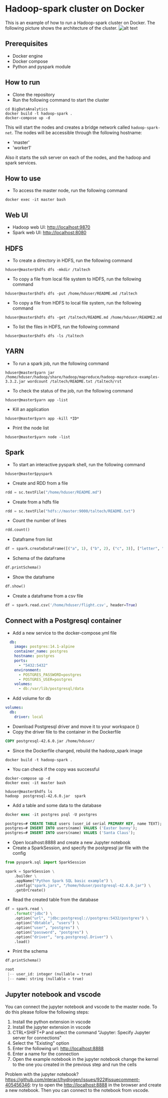 # Hadoop-spark cluster on Docker

This is an example of how to run a Hadoop-spark cluster on Docker. The following picture shows the architecture of the cluster.
![alt text](pics/docker.png "architecture")

## Prerequisites

- Docker engine
- Docker compose
- Python and pyspark module

## How to run

- Clone the repository
- Run the following command to start the cluster

```shell
cd BigDataAnalytics
docker build -t hadoop-spark .
docker-compose up -d
```

This will start the nodes and creates a bridge network called `hadoop-spark-net`. The nodes will be accessible through the following hostname:

- 'master'
- 'worker1'

Also it starts the ssh server on each of the nodes, and the hadoop and spark services.

## How to use

- To access the master node, run the following command

```shell
docker exec -it master bash
```

## Web UI

- Hadoop web UI: <http://localhost:9870>
- Spark web UI: <http://localhost:8080>

## HDFS

- To create a directory in HDFS, run the following command

```shell
hduser@master$hdfs dfs -mkdir /taltech
```

- To copy a file from local file system to HDFS, run the following command

```shell
hduser@master$hdfs dfs -put /home/hduser/README.md /taltech
```

- To copy a file from HDFS to local file system, run the following command

```shell
hduser@master$hdfs dfs -get /taltech/README.md /home/hduser/README2.md
```

- To list the files in HDFS, run the following command

```shell
hduser@master$hdfs dfs -ls /taltech
```

## YARN

- To run a spark job, run the following command

```shell
hduser@master$yarn jar /home/hduser/hadoop/share/hadoop/mapreduce/hadoop-mapreduce-examples-3.3.2.jar wordcount /taltech/README.txt /taltech/rst 
```

- To check the status of the job, run the following command

```shell
hduser@master$yarn app -list
```

- Kill an application

```shell
hduser@master$yarn app -kill *ID*
```

- Print the node list

```shell
hduser@master$yarn node -list
```

## Spark

- To start an interactive pyspark shell, run the following command

```shell
hduser@master$pyspark
```

- Create and RDD from a file

```python
rdd = sc.textFile("/home/hduser/README.md")
```

- Create from a hdfs file

```python
rdd = sc.textFile("hdfs://master:9000/taltech/README.txt")
```

- Count the number of lines

```python
rdd.count()
```

- Dataframe from list

```python
df = spark.createDataFrame([("a", 1), ("b", 2), ("c", 3)], ["letter", "number"])
```

- Schema of the dataframe

```python
df.printSchema()
```

- Show the dataframe

```python
df.show()
```

- Create a dataframe from a csv file

```python
df = spark.read.csv('/home/hduser/flight.csv', header=True)
```

## Connect with a Postgresql container

- Add a new service to the docker-compose.yml file
```yml
  db:
    image: postgres:14.1-alpine
    container_name: postgres
    hostname: postgres
    ports:
      - "5432:5432"
    environment:
      - POSTGRES_PASSWORD=postgres
      - POSTGRES_USER=postgres
    volumes:
      - db:/var/lib/postgresql/data
```

- Add volume for db
```yml
volumes:
  db:
    driver: local
```
- Download Postgresql driver and move it to your workspace ()
- Copy the driver file to the container in the Dockerfile
```Dockerfile
COPY postgresql-42.6.0.jar /home/hduser/
```
- Since the Dockerfile changed, rebuild the hadoop_spark image
```shell
docker build -t hadoop-spark .
```
- You can check if the copy was successful
```shell
docker-compose up -d
docker exec -it master bash

hduser@master$hdfs ls
hadoop  postgresql-42.6.0.jar  spark
```

- Add a table and some data to the database
```sql
docker exec -it postgres psql -U postgres

postgres=# CREATE TABLE users (user_id serial PRIMARY KEY, name TEXT);
postgres=# INSERT INTO users(name) VALUES ('Easter bunny');
postgres=# INSERT INTO users(name) VALUES ('Santa Claus');
```


- Open localhost:8888 and create a new Jupyter notebook
- Create a SparkSession, and specify the postgresql jar file with the config
```python
from pyspark.sql import SparkSession

spark = SparkSession \
    .builder \
    .appName("Python Spark SQL basic example") \
    .config("spark.jars", "/home/hduser/postgresql-42.6.0.jar") \
    .getOrCreate()
```
- Read the created table from the database
```python
df = spark.read \
    .format("jdbc") \
    .option("url", "jdbc:postgresql://postgres:5432/postgres") \
    .option("dbtable", "users") \
    .option("user", "postgres") \
    .option("password", "postgres") \
    .option("driver", "org.postgresql.Driver") \
    .load()
```
- Print the schema
```python
df.printSchema()

root
 |-- user_id: integer (nullable = true)
 |-- name: string (nullable = true)
```

## Jupyter notebook and vscode

You can connect the jupyter notebook and vscode to the master node. To do this please follow the following steps:

1. Install the python extension in vscode
2. Install the jupyter extension in vscode
3. CTRL+SHIFT+P and select the command "Jupyter: Specify Jupyter server for connections"
4. Select the "Existing" option
5. Enter the following url: <http://localhost:8888>
6. Enter a name for the connection
7. Open the example notebook in the jupyter notebook change the kernel to the one you created in the previous step and run the cells

Problem with the jupyter notebook? <https://github.com/nteract/hydrogen/issues/922#issuecomment-405456346>: try to open the <http://localhost:8888> in the browser and create a new notebook. Then you can connect to the notebook from vscode.
